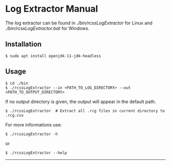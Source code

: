 # Log Extractor Manual

The log extractor can be found in _./bin/rcssLogExtractor_ for Linux and _./bin/rcssLogExtractor.bat_ for Windows.

## Installation

    $ sudo apt install openjdk-11-jdk-headless

## Usage

    $ cd ./bin
    $ ./rcssLogExtractor --in <PATH_TO_LOG_DIRECTORY> --out <PATH_TO_OUTPUT_DIRECTORY>

If no output directory is given, the output will appear in the default path.

    $ ./rcssLogExtractor  # Extract all .rcg files in current directory to .rcg.csv

For more informations use:

    $ ./rcssLogExtractor -h
or 

    $ ./rcssLogExtractor --help

---



